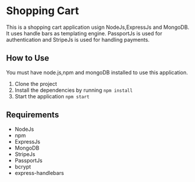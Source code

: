 # Shopping Cart 
This is a shopping cart application usign NodeJs,ExpressJs and MongoDB. It uses handle bars as templating engine. 
PassportJs is used for authentication and StripeJs is used for handling payments.


## How to Use
You must have node.js,npm and mongoDB installed to use this application.
1) Clone the project
2) Install the dependencies by running <code>npm install</code>
3) Start the application <code>npm start</code>

## Requirements
- NodeJs
- npm
- ExpressJs
- MongoDB
- StripeJs
- PassportJs
- bcrypt
- express-handlebars
